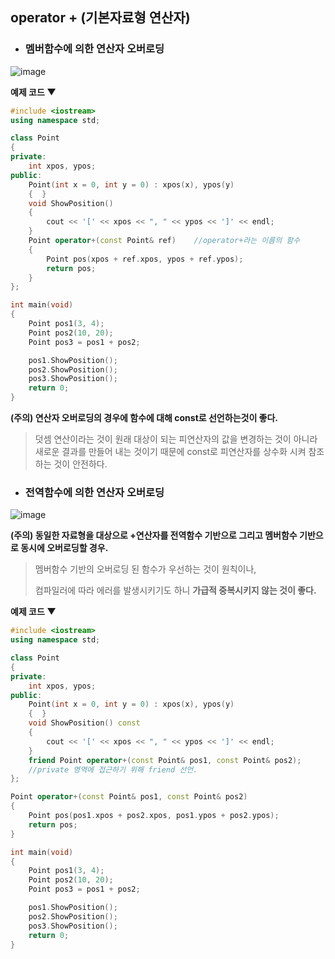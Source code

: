 ## operator + (기본자료형 연산자)

- ### 멤버함수에 의한 연산자 오버로딩

![image](https://user-images.githubusercontent.com/80379900/114144883-c36bfe00-9950-11eb-834b-6fb21765c51c.png)

**예제 코드 ▼**

```C++
#include <iostream>
using namespace std;

class Point
{
private:
	int xpos, ypos;
public:
	Point(int x = 0, int y = 0) : xpos(x), ypos(y)
	{  }
	void ShowPosition()
	{
		cout << '[' << xpos << ", " << ypos << ']' << endl;
	}
	Point operator+(const Point& ref)    //operator+라는 이름의 함수
	{
		Point pos(xpos + ref.xpos, ypos + ref.ypos);
		return pos;
	}
};

int main(void)
{
	Point pos1(3, 4);
	Point pos2(10, 20);
	Point pos3 = pos1 + pos2;

	pos1.ShowPosition();
	pos2.ShowPosition();
	pos3.ShowPosition();
	return 0;
}

```

**(주의) 연산자 오버로딩의 경우에 함수에 대해 const로 선언하는것이 좋다.**
> 덧셈 연산이라는 것이 원래 대상이 되는 피연산자의 값을 변경하는 것이 아니라 새로운 결과를 만들어 내는 것이기 때문에 const로 피연산자를 상수화 시켜 참조하는 것이 안전하다.


- ### 전역함수에 의한 연산자 오버로딩

![image](https://user-images.githubusercontent.com/80379900/114145826-d206e500-9951-11eb-8ff3-753cb1b34afb.png)

**(주의) 동일한 자료형을 대상으로 +연산자를 전역함수 기반으로 그리고 멤버함수 기반으로 동시에 오버로딩할 경우.**
> 멤버함수 기반의 오버로딩 된 함수가 우선하는 것이 원칙이나, 
> 
> 컴파일러에 따라 에러를 발생시키기도 하니 **가급적 중복시키지 않는 것이 좋다.**

**예제 코드 ▼**

```C++
#include <iostream>
using namespace std;

class Point
{
private:
	int xpos, ypos;
public:
	Point(int x = 0, int y = 0) : xpos(x), ypos(y)
	{  }
	void ShowPosition() const
	{
		cout << '[' << xpos << ", " << ypos << ']' << endl;
	}
	friend Point operator+(const Point& pos1, const Point& pos2);
    //private 영역에 접근하기 위해 friend 선언.
};

Point operator+(const Point& pos1, const Point& pos2)
{
	Point pos(pos1.xpos + pos2.xpos, pos1.ypos + pos2.ypos);
	return pos;
}

int main(void)
{
	Point pos1(3, 4);
	Point pos2(10, 20);
	Point pos3 = pos1 + pos2;

	pos1.ShowPosition();
	pos2.ShowPosition();
	pos3.ShowPosition();
	return 0;
}

```



